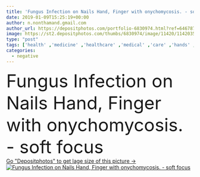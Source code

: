 ```yaml
---
title: 'Fungus Infection on Nails Hand, Finger with onychomycosis. - soft focus'
date: 2019-01-09T15:25:19+00:00
author: n.nonthamand.gmail.com
author_url: https://depositphotos.com/portfolio-6830974.html?ref=64678756
image: https://st2.depositphotos.com/thumbs/6830974/image/11420/114203510/api_thumb_450.jpg?forcejpeg=true
type: "post"
tags: ['health' ,'medicine' ,'healthcare' ,'medical' ,'care' ,'hands' ,'skin' ,'finger' ,'disease' ,'dirty' ,'problem' ,'fungus' ,'negative' ,'nail' ,'pain' ,'hurt' ,'fungi' ,'nails' ,'diagnosis' ,'trauma' ,'injury' ,'injured' ,'flesh' ,'infected' ,'deformed' ,'infection' ,'fungal' ,'mold' ,'painful' ,'patients' ,'rubrum' ,'discomfort' ,'topical' ,'psoriasis' ,'candida' ,'keratin' ,'pathogens' ,'dermatophyte' ,'cutaneous' ,'moulds' ,'mycosis' ,'onychomycosis' ,'trichophyton' ,'amorolfine' ,'ciclopirox' ,'dermatophytic' ,'itraconazole' ,'terbinafine' ,'etiology' ,'antimycotic' ]
categories: 
  - negative
---
```

<div aling="center">
            <font size="60"> Fungus Infection on Nails Hand, Finger with onychomycosis. - soft focus</font>   
</div>
<div>
    <a href='https://st2.depositphotos.com/thumbs/6830974/image/11420/114203510/api_thumb_450.jpg?forcejpeg=true?ref=64678756' target=_blank > Go "Depositphotos" to get lage size of this picture ->
        <img href='https://st2.depositphotos.com/thumbs/6830974/image/11420/114203510/api_thumb_450.jpg?forcejpeg=true?ref=64678756' src='https://st2.depositphotos.com/6830974/11420/i/950/depositphotos_114203510-stock-photo-fungus-infection-nails-hand-finger.jpg?forcejpeg=true' alt='Fungus Infection on Nails Hand, Finger with onychomycosis. - soft focus' >
    </a>
</div>

